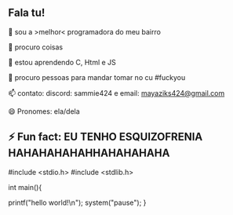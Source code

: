 Fala tu!
--------------------------------------------
👋 sou a >melhor< programadora do meu bairro

👀 procuro coisas

🌱 estou aprendendo C, Html e JS

💞️ procuro pessoas para mandar tomar no cu #fuckyou

📫 contato: discord: sammie424 e email: mayaziks424@gmail.com

😄 Pronomes: ela/dela

⚡ Fun fact: EU TENHO ESQUIZOFRENIA HAHAHAHAHAHHAHAHAHAHA
-----------------------------------------------
  #include <stdio.h> 
  #include <stdlib.h>

  int main(){

  printf("hello world!\n");
  system("pause");
  }
